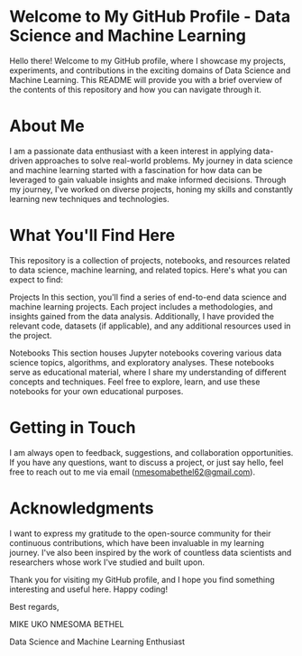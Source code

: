 # Welcome to My GitHub Profile - Data Science and Machine Learning
Hello there! Welcome to my GitHub profile, where I showcase my projects, experiments, and contributions in the exciting domains of Data Science and Machine Learning. This README will provide you with a brief overview of the contents of this repository and how you can navigate through it.

# About Me
I am a passionate data enthusiast with a keen interest in applying data-driven approaches to solve real-world problems. My journey in data science and machine learning started with a fascination for how data can be leveraged to gain valuable insights and make informed decisions. Through my journey, I've worked on diverse projects, honing my skills and constantly learning new techniques and technologies.

# What You'll Find Here
This repository is a collection of projects, notebooks, and resources related to data science, machine learning, and related topics. Here's what you can expect to find:

Projects In this section, you'll find a series of end-to-end data science and machine learning projects. Each project includes a methodologies, and insights gained from the data analysis. Additionally, I have provided the relevant code, datasets (if applicable), and any additional resources used in the project.

Notebooks This section houses Jupyter notebooks covering various data science topics, algorithms, and exploratory analyses. These notebooks serve as educational material, where I share my understanding of different concepts and techniques. Feel free to explore, learn, and use these notebooks for your own educational purposes.

# Getting in Touch
I am always open to feedback, suggestions, and collaboration opportunities. If you have any questions, want to discuss a project, or just say hello, feel free to reach out to me via email (nmesomabethel62@gmail.com).

# Acknowledgments
I want to express my gratitude to the open-source community for their continuous contributions, which have been invaluable in my learning journey. I've also been inspired by the work of countless data scientists and researchers whose work I've studied and built upon.

Thank you for visiting my GitHub profile, and I hope you find something interesting and useful here. Happy coding!

Best regards,

MIKE UKO NMESOMA BETHEL

Data Science and Machine Learning Enthusiast
